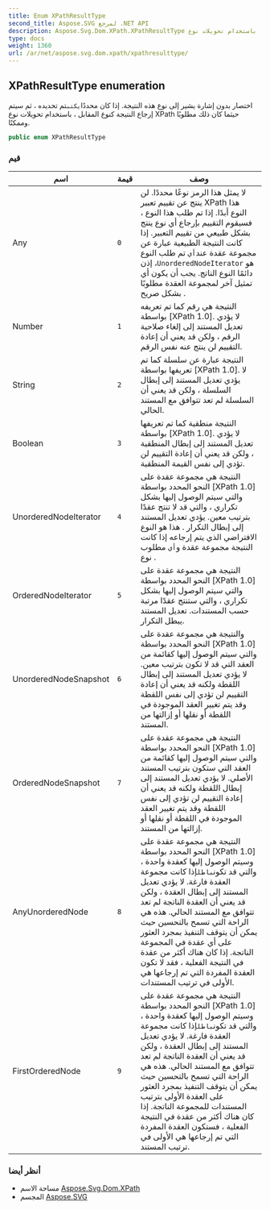 ```yaml
---
title: Enum XPathResultType
second_title: Aspose.SVG لمرجع .NET API
description: Aspose.Svg.Dom.XPath.XPathResultType تعداد. اختصار بدون إشارة يشير إلى نوع هذه النتيجة. إذا كان محددًايكتبتم تحديده  ثم سيتم إرجاع النتيجة كنوع المقابل  باستخدام تحويلات نوع XPath حيثما كان ذلك مطلوبًا وممكنًا.
type: docs
weight: 1360
url: /ar/net/aspose.svg.dom.xpath/xpathresulttype/
---
```

## XPathResultType enumeration

اختصار بدون إشارة يشير إلى نوع هذه النتيجة. إذا كان محددًا`يكتب`تم تحديده ، ثم سيتم إرجاع النتيجة كنوع المقابل ، باستخدام تحويلات نوع XPath حيثما كان ذلك مطلوبًا وممكنًا.

```csharp
public enum XPathResultType
```

### قيم

| اسم | قيمة | وصف |
| --- | --- | --- |
| Any | `0` | لا يمثل هذا الرمز نوعًا محددًا. لن ينتج عن تقييم تعبير XPath هذا النوع أبدًا. إذا تم طلب هذا النوع ، فسيقوم التقييم بإرجاع أي نوع ينتج بشكل طبيعي من تقييم التعبير. إذا كانت النتيجة الطبيعية عبارة عن مجموعة عقدة عند`أي` تم طلب النوع ، إذن`UnorderedNodeIterator` هو دائمًا النوع الناتج. يجب أن يكون أي تمثيل آخر لمجموعة العقدة مطلوبًا بشكل صريح . |
| Number | `1` | النتيجة هي رقم كما تم تعريفه بواسطة [XPath 1.0]. لا يؤدي تعديل المستند إلى إلغاء صلاحية الرقم ، ولكن قد يعني أن إعادة التقييم لن ينتج عنه نفس الرقم. |
| String | `2` | النتيجة عبارة عن سلسلة كما تم تعريفها بواسطة [XPath 1.0]. لا يؤدي تعديل المستند إلى إبطال السلسلة ، ولكن قد يعني أن السلسلة لم تعد تتوافق مع المستند الحالي. |
| Boolean | `3` | النتيجة منطقية كما تم تعريفها بواسطة [XPath 1.0]. لا يؤدي تعديل المستند إلى إبطال المنطقية ، ولكن قد يعني أن إعادة التقييم لن تؤدي إلى نفس القيمة المنطقية. |
| UnorderedNodeIterator | `4` | النتيجة هي مجموعة عقدة على النحو المحدد بواسطة [XPath 1.0] والتي سيتم الوصول إليها بشكل تكراري ، والتي قد لا تنتج عقدًا بترتيب معين. يؤدي تعديل المستند إلى إبطال التكرار . هذا هو النوع الافتراضي الذي يتم إرجاعه إذا كانت النتيجة مجموعة عقدة و`أي` مطلوب نوع . |
| OrderedNodeIterator | `5` | النتيجة هي مجموعة عقدة على النحو المحدد بواسطة [XPath 1.0] والتي سيتم الوصول إليها بشكل تكراري ، والتي ستنتج عقدًا مرتبة حسب المستندات. تعديل المستند يبطل التكرار. |
| UnorderedNodeSnapshot | `6` | والنتيجة هي مجموعة عقدة على النحو المحدد بواسطة [XPath 1.0] والتي سيتم الوصول إليها كقائمة من العقد التي قد لا تكون بترتيب معين. لا يؤدي تعديل المستند إلى إبطال اللقطة ولكنه قد يعني أن إعادة التقييم لن تؤدي إلى نفس اللقطة وقد يتم تغيير العقد الموجودة في اللقطة أو نقلها أو إزالتها من المستند. |
| OrderedNodeSnapshot | `7` | النتيجة هي مجموعة عقدة على النحو المحدد بواسطة [XPath 1.0] والتي سيتم الوصول إليها كقائمة من العقد التي ستكون بترتيب المستند الأصلي. لا يؤدي تعديل المستند إلى إبطال اللقطة ولكنه قد يعني أن إعادة التقييم لن تؤدي إلى نفس اللقطة وقد يتم تغيير العقد الموجودة في اللقطة أو نقلها أو إزالتها من المستند. |
| AnyUnorderedNode | `8` | النتيجة هي مجموعة عقدة على النحو المحدد بواسطة [XPath 1.0] وسيتم الوصول إليها كعقدة واحدة ، والتي قد تكون`باطل`إذا كانت مجموعة العقدة فارغة. لا يؤدي تعديل المستند إلى إبطال العقدة ، ولكن قد يعني أن العقدة الناتجة لم تعد تتوافق مع المستند الحالي. هذه هي الراحة التي تسمح بالتحسين حيث يمكن أن يتوقف التنفيذ بمجرد العثور على أي عقدة في المجموعة الناتجة. إذا كان هناك أكثر من عقدة في النتيجة الفعلية ، فقد لا تكون العقدة المفردة التي تم إرجاعها هي الأولى في ترتيب المستندات. |
| FirstOrderedNode | `9` | النتيجة هي مجموعة عقدة على النحو المحدد بواسطة [XPath 1.0] وسيتم الوصول إليها كعقدة واحدة ، والتي قد تكون`باطل`إذا كانت مجموعة العقدة فارغة. لا يؤدي تعديل المستند إلى إبطال العقدة ، ولكن قد يعني أن العقدة الناتجة لم تعد تتوافق مع المستند الحالي. هذه هي الراحة التي تسمح بالتحسين حيث يمكن أن يتوقف التنفيذ بمجرد العثور على العقدة الأولى بترتيب المستندات للمجموعة الناتجة. إذا كان هناك أكثر من عقدة في النتيجة الفعلية ، فستكون العقدة المفردة التي تم إرجاعها هي الأولى في ترتيب المستند. |

### أنظر أيضا

* مساحة الاسم [Aspose.Svg.Dom.XPath](../../aspose.svg.dom.xpath/)
* المجسم [Aspose.SVG](../../)


